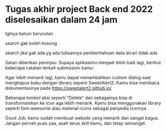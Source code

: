 # Tugas akhir project Back end 2022 diselesaikan dalam 24 jam

tglnya belum berurutan

search gak boleh kosong

search jika gak ada yg ada tulisannya  pemberitahuan  data dicari tidak ada



Saran diberikan peninjau:
Supaya aplikasimu menjadi lebih baik lagi, berikut beberapa catatan terkait submission kamu:

Agar lebih menarik lagi, kamu dapat menambahkan custom dialog saat menghapus buku dengan library seperti SweetAlert2. Kamu bisa 
membaca dokumentasinya pada https://sweetalert2.github.io/

Beberapa tombol aksi seperti "Delete" dan sebagainya bisa di 
transformasikan ke icon aga lebih menarik. 
Kamu bisa menggunakan library seperti font-awesome atau material-icons sebagai penyedia iconnya

Good Job, kamu sudah membuat website yang menarik dan sangat bagus. 
Jangan pernah puas yaa, asah terus skill kamu, dan tetap semangat.
